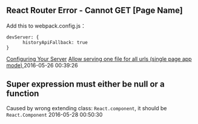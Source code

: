 ## React Router Error - Cannot GET [Page Name]
Add this to webpack.config.js：
```
devServer: {
      historyApiFallback: true
}
```
[Configuring Your Server](https://github.com/reactjs/react-router/blob/v1.0.3/docs/guides/basics/Histories.md#configuring-your-server)
[Allow serving one file for all urls (single page app mode) ](https://github.com/BrowserSync/browser-sync/issues/204)
2016-05-26 00:39:26

## Super expression must either be null or a function
Caused by wrong extending class: `React.component`, it should be `React.Component`
2016-05-28 00:50:30
